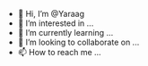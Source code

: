 - 👋 Hi, I’m @Yaraag
- 👀 I’m interested in ...
- 🌱 I’m currently learning ...
- 💞️ I’m looking to collaborate on ...
- 📫 How to reach me ...

<!---
Yaraag/Yaraag is a ✨ special ✨ repository because its `README.md` (this file) appears on your GitHub profile.
You can click the Preview link to take a look at your changes.
--->
